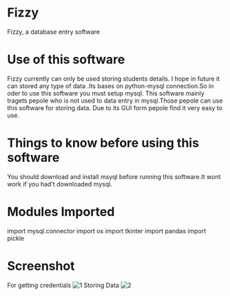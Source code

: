 # Fizzy

Fizzy, a database entry software

# Use of this software

Fizzy currently can only be used storing students details.
I hope in future it can stored any type of data .Its bases on python-mysql connection.So in oder to use this software you must setup mysql.
This software mainly tragets pepole who is not used to data entry in mysql.Those pepole can use this software for storing data.
Due to its GUI form pepole find it very easy to use.

# Things to know before using this software

You should download and install msyql before running this software.It wont work if you had't downloaded mysql.

# Modules Imported

import mysql.connector
import os
import tkinter
import pandas
import pickle

# Screenshot

For getting credentials
![1](https://user-images.githubusercontent.com/92664795/144005761-1c9bc186-ca22-4578-a898-c63c646824d7.PNG)
Storing Data
![2](https://user-images.githubusercontent.com/92664795/144005772-313ae1ce-52d4-49b5-92d1-4e43d619f601.PNG)


